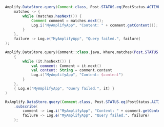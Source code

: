 <amplify-block-switcher>
<amplify-block name="Java">

```java
Amplify.DataStore.query(Comment.class, Post.STATUS.eq(PostStatus.ACTIVE),
    matches -> {
        while (matches.hasNext()) {
            Comment comment = matches.next();
            Log.i("MyAmplifyApp", "Content: " + comment.getContent());
        }
    },
    failure -> Log.e("MyAmplifyApp", "Query failed.", failure)
);
```

</amplify-block>
<amplify-block name="Kotlin">

```kotlin
Amplify.DataStore.query(Comment::class.java, Where.matches(Post.STATUS.eq(PostStatus.ACTIVE)),
    {
        while (it.hasNext()) {
            val comment: Comment = it.next()
            val content: String = comment.content
            Log.i("MyAmplifyApp", "Content: $content")
        }
    },
    { Log.e("MyAmplifyApp", "Query failed.", it) }
)
```

</amplify-block>
<amplify-block name="RxJava">

```java
RxAmplify.DataStore.query(Comment.class, Post.STATUS.eq(PostStatus.ACTIVE))
    .subscribe(
        comment -> Log.i("MyAmplifyApp", "Content: " + comment.getContent()),
        failure -> Log.e("MyAmplifyApp", "Query failed.", failure)
    );
```

</amplify-block>
</amplify-block-switcher>
